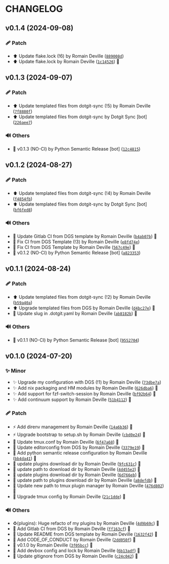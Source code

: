 <!-- markdownlint-disable-file -->
# CHANGELOG

## v0.1.4 (2024-09-08)

### 🩹 Patch

  * ⬆️ Update flake.lock (!6) by Romain Deville ([`889008d`](https://framagit.org/rdeville-public/dotfiles/tmux/-/commit/889008d78f2b9747aa31735dd8b7cbfd3dae3674))
  * ⬆️ Update flake.lock by Romain Deville ([`1c14526`](https://framagit.org/rdeville-public/dotfiles/tmux/-/commit/1c1452670f532b4772b4c8e2b858fa198fec8dac)) 🔏

## v0.1.3 (2024-09-07)

### 🩹 Patch

  * ⬆️ Update templated files from dotgit-sync (!5) by Romain Deville ([`7f8880f`](https://framagit.org/rdeville-public/dotfiles/tmux/-/commit/7f8880ff3246d44075f2368d101330dbfea2da91))
  * ⬆️ Update templated files from dotgit-sync by Dotgit Sync [bot] ([`226aee7`](https://framagit.org/rdeville-public/dotfiles/tmux/-/commit/226aee766dd63f1ef237a8450ca6df5ff8a546dd))

### 🔊 Others

  * 🔖 v0.1.3 (NO-CI) by Python Semantic Release [bot] ([`12c4815`](https://framagit.org/rdeville-public/dotfiles/tmux/-/commit/12c4815c217a04cdd11763ce982b5eb5774541ed))

## v0.1.2 (2024-08-27)

### 🩹 Patch

  * ⬆️ Update templated files from dotgit-sync (!4) by Romain Deville ([`f4854fb`](https://framagit.org/rdeville-public/dotfiles/tmux/-/commit/f4854fbc680e21c2d3e4036fafc790b71aefe7f3))
  * ⬆️ Update templated files from dotgit-sync by Dotgit Sync [bot] ([`bf6fed8`](https://framagit.org/rdeville-public/dotfiles/tmux/-/commit/bf6fed86c8c2040f20ba2ab1edb296781283ea1c))

### 🔊 Others

  * 👷 Update Gitlab CI from DGS template by Romain Deville ([`b4ab07b`](https://framagit.org/rdeville-public/dotfiles/tmux/-/commit/b4ab07baf9e46367a6d97bfe1cf75df068827d17)) 🔏
  * 💚 Fix CI from DGS Template (!3) by Romain Deville ([`e8fd74e`](https://framagit.org/rdeville-public/dotfiles/tmux/-/commit/e8fd74e57b5f9c45eb0dd20a43e0ff996dea1281))
  * 💚 Fix CI from DGS Template by Romain Deville ([`567c49e`](https://framagit.org/rdeville-public/dotfiles/tmux/-/commit/567c49e6480e8da95c20ed768c5a4ea083f8e395)) 🔏
  * 🔖 v0.1.2 (NO-CI) by Python Semantic Release [bot] ([`a823353`](https://framagit.org/rdeville-public/dotfiles/tmux/-/commit/a823353ae63866807c638be2d583240b9b270bb0))

## v0.1.1 (2024-08-24)

### 🩹 Patch

  * ⬆️ Update templated files from dotgit-sync (!2) by Romain Deville ([`b59a40a`](https://framagit.org/rdeville-public/dotfiles/tmux/-/commit/b59a40af643fa2682dd20164544f2c65d65096bd))
  * ⬆️ Upgrade  templated files from DGS by Romain Deville ([`d4bc27e`](https://framagit.org/rdeville-public/dotfiles/tmux/-/commit/d4bc27ecfc085ac92bd55881d824f6c27f1cab3d)) 🔏
  * 🔧 Update slug in .dotgit.yaml by Romain Deville ([`ab8182b`](https://framagit.org/rdeville-public/dotfiles/tmux/-/commit/ab8182b0e7071b875b8eb62c57ca2034f34c4bfd)) 🔏

### 🔊 Others

  * 🔖 v0.1.1 (NO-CI) by Python Semantic Release [bot] ([`9552704`](https://framagit.org/rdeville-public/dotfiles/tmux/-/commit/9552704d15680f296976f0e13efc9c8ea2a5164f))

## v0.1.0 (2024-07-20)

### ✨ Minor

  * ✨ Upgrade my configuration with DGS (!1) by Romain Deville ([`73dbe7a`](https://framagit.org/rdeville-public/dotfiles/tmux/-/commit/73dbe7a0c5e022ce2545d0f5b32788096f8ef255))
  * ✨ Add nix packaging and HM modules by Romain Deville ([`626dba6`](https://framagit.org/rdeville-public/dotfiles/tmux/-/commit/626dba625b8542f0bd744e205c50ab5617bc87f4)) 🔏
  * ✨ Add support for fzf-switch-session by Romain Deville ([`bf92b64`](https://framagit.org/rdeville-public/dotfiles/tmux/-/commit/bf92b64e8de50d347a282057ce42a05e9b146e90)) 🔏
  * ✨ Add continuum support by Romain Deville ([`51b4112`](https://framagit.org/rdeville-public/dotfiles/tmux/-/commit/51b411240bfce410aef1790799130f519e5493c7)) 🔏

### 🩹 Patch

  * ⚡️ Add direnv management by Romain Deville ([`14a6b36`](https://framagit.org/rdeville-public/dotfiles/tmux/-/commit/14a6b36aaff46d6a10daff1ba9b23dcccbb19e64)) 🔏
  * ⚡️ Upgrade bootstrap to setup.sh by Romain Deville ([`cbd0e24`](https://framagit.org/rdeville-public/dotfiles/tmux/-/commit/cbd0e24d640565ccdb09f77258da1be2c88cc666)) 🔏
  * 🔧 Update tmux.conf by Romain Deville ([`6f47a68`](https://framagit.org/rdeville-public/dotfiles/tmux/-/commit/6f47a687eaaf200fed7579d6e93271575a7c167f)) 🔏
  * 🔧 Update editorconfig from DGS by Romain Deville ([`3379e19`](https://framagit.org/rdeville-public/dotfiles/tmux/-/commit/3379e19e83780203fff268616bdbce942a7eabe0)) 🔏
  * 🔧 Add python semantic release configuration by Romain Deville ([`bb4da41`](https://framagit.org/rdeville-public/dotfiles/tmux/-/commit/bb4da4179343d489e68a252815f9e8710ca47803)) 🔏
  * 🔧 update plugins download dir by Romain Deville ([`9fc631c`](https://framagit.org/rdeville-public/dotfiles/tmux/-/commit/9fc631c6564492380e41c8f0d0a127232b67ac1e)) 🔏
  * 🔧 update path to download dir by Romain Deville ([`4d455e2`](https://framagit.org/rdeville-public/dotfiles/tmux/-/commit/4d455e26f5a15335f80d8b545a320c87126a9e09)) 🔏
  * 🔧 update plugins download dir by Romain Deville ([`6d766eb`](https://framagit.org/rdeville-public/dotfiles/tmux/-/commit/6d766eb0c739445fef1a4889fa325adcd6a84cc5)) 🔏
  * 🔧 update path to plugins download dir by Romain Deville ([`a8defdb`](https://framagit.org/rdeville-public/dotfiles/tmux/-/commit/a8defdbc990cbb70a71a9e5a3f102148464e9002)) 🔏
  * 🔧 Update new path to tmux plugin manager by Romain Deville ([`476d802`](https://framagit.org/rdeville-public/dotfiles/tmux/-/commit/476d80273534564a4bb455d86c477b33f40e3121)) 🔏
  * 🔧 Upgrade tmux config by Romain Deville ([`21c1dde`](https://framagit.org/rdeville-public/dotfiles/tmux/-/commit/21c1dde84939007f5b4ec3aa1041912bcfd0f599)) 🔏

### 🔊 Others

  * ♻️(plugins): Huge refacto of my plugins by Romain Deville ([`4d9b69c`](https://framagit.org/rdeville-public/dotfiles/tmux/-/commit/4d9b69ccfd568ec2c9ba7fb4b3be081ade5c0c7c)) 🔏
  * 👷 Add Gitlab CI from DGS by Romain Deville ([`ff163cf`](https://framagit.org/rdeville-public/dotfiles/tmux/-/commit/ff163cf84bcb54160bb7c5140921d6e9cbec591c)) 🔏
  * 📝 Update README from DGS template by Romain Deville ([`1632f42`](https://framagit.org/rdeville-public/dotfiles/tmux/-/commit/1632f4213ad0e0cb7d5c4877a03f35bc19bc2068)) 🔏
  * 📝 Add CODE_OF_CONDUCT by Romain Deville ([`2dd050f`](https://framagit.org/rdeville-public/dotfiles/tmux/-/commit/2dd050fc68d8ce199d149cfa09cd3b266b3cb459)) 🔏
  * 🔖 v0.1.0 by Romain Deville ([`3f05bcc`](https://framagit.org/rdeville-public/dotfiles/tmux/-/commit/3f05bcc661f5f44b035846431c06ba35e86e69bf)) 🔏
  * 🔨 Add devbox config and lock by Romain Deville ([`6b13adf`](https://framagit.org/rdeville-public/dotfiles/tmux/-/commit/6b13adfd02c3063ba3cf378dfdd08d0b8764cb75)) 🔏
  * 🙈 Update gitignore from DGS by Romain Deville ([`c24c042`](https://framagit.org/rdeville-public/dotfiles/tmux/-/commit/c24c042d736c9a97e2ae7c4c51a0a782e773387d)) 🔏
